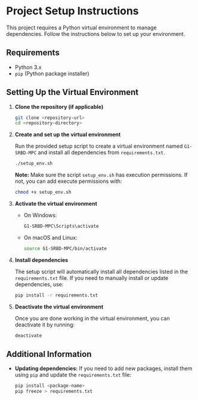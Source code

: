 # Project Setup Instructions

This project requires a Python virtual environment to manage dependencies. Follow the instructions below to set up your environment.

## Requirements

- Python 3.x
- `pip` (Python package installer)

## Setting Up the Virtual Environment

1. **Clone the repository (if applicable)**

    ```sh
    git clone <repository-url>
    cd <repository-directory>
    ```

2. **Create and set up the virtual environment**

    Run the provided setup script to create a virtual environment named `G1-SRBD-MPC` and install all dependencies from `requirements.txt`.

    ```sh
    ./setup_env.sh
    ```

    **Note:** Make sure the script `setup_env.sh` has execution permissions. If not, you can add execute permissions with:

    ```sh
    chmod +x setup_env.sh
    ```

3. **Activate the virtual environment**

    - On Windows:

      ```sh
      G1-SRBD-MPC\Scripts\activate
      ```

    - On macOS and Linux:

      ```sh
      source G1-SRBD-MPC/bin/activate
      ```

4. **Install dependencies**

    The setup script will automatically install all dependencies listed in the `requirements.txt` file. If you need to manually install or update dependencies, use:

    ```sh
    pip install -r requirements.txt
    ```

5. **Deactivate the virtual environment**

    Once you are done working in the virtual environment, you can deactivate it by running:

    ```sh
    deactivate
    ```

## Additional Information

- **Updating dependencies:** If you need to add new packages, install them using `pip` and update the `requirements.txt` file:

  ```sh
  pip install <package-name>
  pip freeze > requirements.txt
